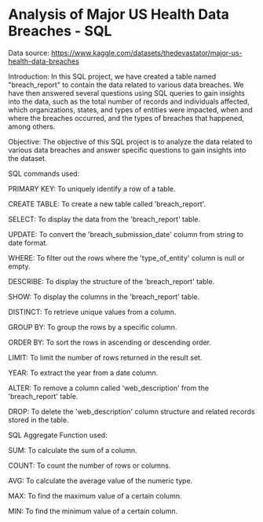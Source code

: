 

#  Analysis of Major US Health Data Breaches - SQL

Data source: https://www.kaggle.com/datasets/thedevastator/major-us-health-data-breaches

Introduction:
In this SQL project, we have created a table named "breach_report" to contain the data related to various data breaches. We have then answered several questions using SQL queries to gain insights into the data, such as the total number of records and individuals affected, which organizations, states, and types of entities were impacted, when and where the breaches occurred, and the types of breaches that happened, among others.

Objective:
The objective of this SQL project is to analyze the data related to various data breaches and answer specific questions to gain insights into the dataset.


SQL commands used: 

PRIMARY KEY: To uniquely identify a row of a table.

CREATE TABLE: To create a new table called 'breach_report'.

SELECT: To display the data from the 'breach_report' table.

UPDATE: To convert the 'breach_submission_date' column from string to date format.

WHERE: To filter out the rows where the 'type_of_entity' column is null or empty.

DESCRIBE: To display the structure of the 'breach_report' table.

SHOW: To display the columns in the 'breach_report' table.

DISTINCT: To retrieve unique values from a column.

GROUP BY: To group the rows by a specific column.

ORDER BY: To sort the rows in ascending or descending order.

LIMIT: To limit the number of rows returned in the result set.

YEAR: To extract the year from a date column.

ALTER: To remove a column called 'web_description' from the 'breach_report' table.

DROP: To delete the 'web_description' column structure and related records stored in the table.

SQL Aggregate Function used: 

SUM: To calculate the sum of a column.

COUNT: To count the number of rows or columns.

AVG: To calculate the average value of the numeric type.

MAX: To find the maximum value of a certain column.

MIN: To find the minimum value of a certain column.

